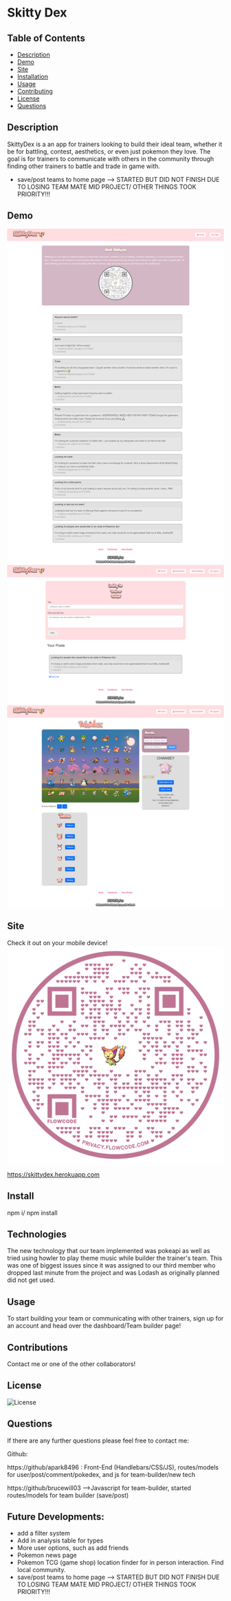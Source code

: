 # Skitty Dex

## Table of Contents

- [Description](#Description)
- [Demo](#Demo)
- [Site](#Site)
- [Installation](#Installation)
- [Usage](#Usage)
- [Contributing](#Contributing)
- [License](#License)
- [Questions](#Questions)

## Description

SkittyDex is a an app for trainers looking to build their ideal team,
whether it be for battling, contest, aesthetics, or even just pokemon they love.
The goal is for trainers to communicate with others in the community through
finding other trainers to battle and trade in game with.

- save/post teams to home page --> STARTED BUT DID NOT FINISH DUE TO LOSING TEAM MATE MID PROJECT/ OTHER THINGS TOOK PRIORITY!!!


## Demo

![Homepage](https://github.com/adunderwood96/SkittyDex/blob/73b0f670fe2466dcd8543946c47bb9dee4db9215/assets/homepage.png)
![Dashboard](https://github.com/adunderwood96/SkittyDex/blob/73b0f670fe2466dcd8543946c47bb9dee4db9215/assets/dash.png)
![Team-Builder](https://github.com/adunderwood96/SkittyDex/blob/73b0f670fe2466dcd8543946c47bb9dee4db9215/assets/team.png)

## Site
Check it out on your mobile device!
![QR-Code](https://github.com/adunderwood96/SkittyDex/blob/73b0f670fe2466dcd8543946c47bb9dee4db9215/assets/qrcode.png)

https://skittydex.herokuapp.com

## Install

npm i/ npm install

## Technologies

The new technology that our team implemented was pokeapi as well as tried using howler to play theme music while builder the trainer's team. This was one of biggest issues since it was assigned to our third member who dropped last minute from the project and was Lodash as originally planned did not get used. 

## Usage

To start building your team or communicating with other trainers, sign up for an account
and head over the dashboard/Team builder page!

## Contributions

Contact me or one of the other collaborators!

## License

![License](https://img.shields.io/badge/License-MIT-yellow.svg)

## Questions

If there are any further questions please feel free to contact me:

Github:

https://github/apark8496 : Front-End (Handlebars/CSS/JS), routes/models for user/post/comment/pokedex, and js for team-builder/new tech

https://github/brucewill03 -->Javascript for team-builder, started routes/models for team builder (save/post)


## Future Developments:
- add a filter system
- Add in analysis table for types
- More user options, such as add friends
- Pokemon news page
- Pokemon TCG (game shop) location finder for in person interaction. Find local community.
- save/post teams to home page --> STARTED BUT DID NOT FINISH DUE TO LOSING TEAM MATE MID PROJECT/ OTHER THINGS TOOK PRIORITY!!!
